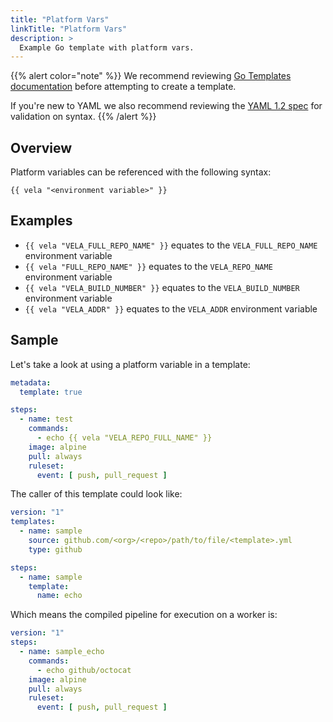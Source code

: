 ```yaml
---
title: "Platform Vars"
linkTitle: "Platform Vars"
description: >
  Example Go template with platform vars.
---
```


{{% alert color="note" %}}
We recommend reviewing [Go Templates documentation](https://golang.org/pkg/text/template/) before attempting to create a template.

If you're new to YAML we also recommend reviewing the [YAML 1.2 spec](https://yaml.org/spec/1.2/spec.html) for validation on syntax.
{{% /alert %}}

## Overview

Platform variables can be referenced with the following syntax:

`{{ vela "<environment variable>" }}`

## Examples

- `{{ vela "VELA_FULL_REPO_NAME" }}` equates to the `VELA_FULL_REPO_NAME` environment variable
- `{{ vela "FULL_REPO_NAME" }}` equates to the `VELA_REPO_NAME` environment variable
- `{{ vela "VELA_BUILD_NUMBER" }}` equates to the `VELA_BUILD_NUMBER` environment variable
- `{{ vela "VELA_ADDR" }}` equates to the `VELA_ADDR` environment variable

## Sample

Let's take a look at using a platform variable in a template:

```yaml
metadata:
  template: true

steps:
  - name: test
    commands:
      - echo {{ vela "VELA_REPO_FULL_NAME" }}
    image: alpine
    pull: always
    ruleset:
      event: [ push, pull_request ]
```

The caller of this template could look like:

```yaml
version: "1"
templates:
  - name: sample
    source: github.com/<org>/<repo>/path/to/file/<template>.yml
    type: github

steps:
  - name: sample
    template:
      name: echo
```

Which means the compiled pipeline for execution on a worker is:

```yaml
version: "1"
steps:
  - name: sample_echo
    commands:
      - echo github/octocat
    image: alpine
    pull: always
    ruleset:
      event: [ push, pull_request ]
```
